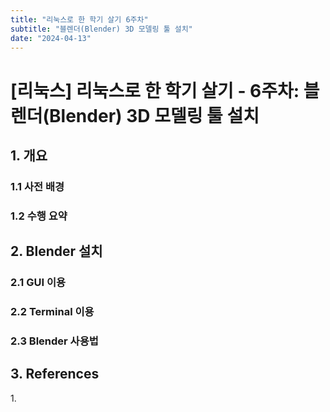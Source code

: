 ```yaml
---
title: "리눅스로 한 학기 살기 6주차"
subtitle: "블렌더(Blender) 3D 모델링 툴 설치"
date: "2024-04-13"
---
```


# [리눅스] 리눅스로 한 학기 살기 - 6주차: 블렌더(Blender) 3D 모델링 툴 설치

## 1. 개요

### 1.1 사전 배경


### 1.2 수행 요약


## 2. Blender 설치



### 2.1 GUI 이용



### 2.2 Terminal 이용



### 2.3 Blender 사용법

## 3. References

<a id="ref1"></a>
1. 
